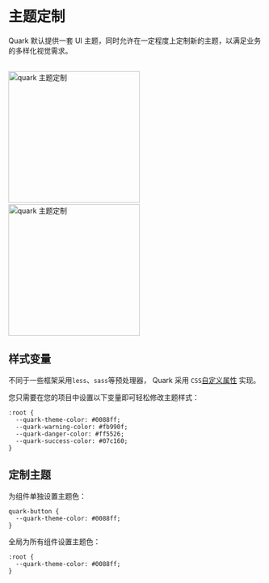 # 主题定制

Quark 默认提供一套 UI 主题，同时允许在一定程度上定制新的主题，以满足业务的多样化视觉需求。

<div>
<br>
<img src="https://m.hellobike.com/resource/helloyun/13459/9FyYX_2.jpg?x-oss-process=image/quality,q_80" width="260" alt="quark 主题定制">
&nbsp;&nbsp;&nbsp;&nbsp;&nbsp;&nbsp;
<img src="https://m.hellobike.com/resource/helloyun/13459/hrmSH_1.jpeg?x-oss-process=image/quality,q_80" width="260" alt="quark 主题定制">
<br>
</div>

## 样式变量

不同于一些框架采用`less`、`sass`等预处理器， Quark 采用 `CSS`[自定义属性](https://developer.mozilla.org/zh-CN/docs/Web/CSS/Using_CSS_custom_properties) 实现。

您只需要在您的项目中设置以下变量即可轻松修改主题样式：

```less
:root {
  --quark-theme-color: #0088ff;
  --quark-warning-color: #fb990f;
  --quark-danger-color: #ff5526;
  --quark-success-color: #07c160;
}
```

## 定制主题

为组件单独设置主题色：

```less
quark-button {
  --quark-theme-color: #0088ff;
}
```

全局为所有组件设置主题色：

```less
:root {
  --quark-theme-color: #0088ff;
}
```
